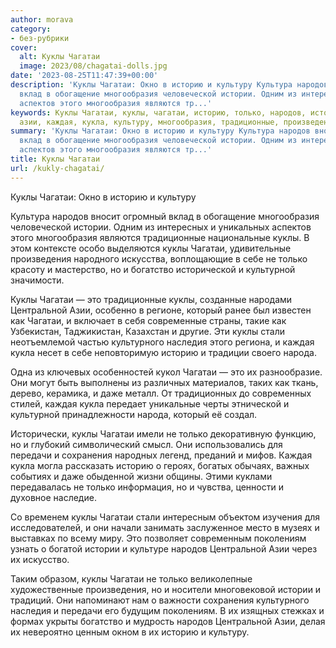 ```yaml
---
author: morava
category:
- без-рубрики
cover:
  alt: Куклы Чагатаи
  image: 2023/08/chagatai-dolls.jpg
date: '2023-08-25T11:47:39+00:00'
description: 'Куклы Чагатаи: Окно в историю и культуру Культура народов вносит огромный
  вклад в обогащение многообразия человеческой истории. Одним из интересных и уникальных
  аспектов этого многообразия являются тр...'
keywords: Куклы Чагатаи, куклы, чагатаи, историю, только, народов, истории, это, центральной,
  азии, каждая, кукла, культуру, многообразия, традиционные, произведения
summary: 'Куклы Чагатаи: Окно в историю и культуру Культура народов вносит огромный
  вклад в обогащение многообразия человеческой истории. Одним из интересных и уникальных
  аспектов этого многообразия являются тр...'
title: Куклы Чагатаи
url: /kukly-chagatai/
---
```


Куклы Чагатаи: Окно в историю и культуру

Культура народов вносит огромный вклад в обогащение многообразия человеческой истории. Одним из интересных и уникальных аспектов этого многообразия являются традиционные национальные куклы. В этом контексте особо выделяются куклы Чагатаи, удивительные произведения народного искусства, воплощающие в себе не только красоту и мастерство, но и богатство исторической и культурной значимости.

Куклы Чагатаи — это традиционные куклы, созданные народами Центральной Азии, особенно в регионе, который ранее был известен как Чагатаи, и включает в себя современные страны, такие как Узбекистан, Таджикистан, Казахстан и другие. Эти куклы стали неотъемлемой частью культурного наследия этого региона, и каждая кукла несет в себе неповторимую историю и традиции своего народа.

Одна из ключевых особенностей кукол Чагатаи — это их разнообразие. Они могут быть выполнены из различных материалов, таких как ткань, дерево, керамика, и даже металл. От традиционных до современных стилей, каждая кукла передает уникальные черты этнической и культурной принадлежности народа, который её создал.

Исторически, куклы Чагатаи имели не только декоративную функцию, но и глубокий символический смысл. Они использовались для передачи и сохранения народных легенд, преданий и мифов. Каждая кукла могла рассказать историю о героях, богатых обычаях, важных событиях и даже обыденной жизни общины. Этими куклами передавалась не только информация, но и чувства, ценности и духовное наследие.

Со временем куклы Чагатаи стали интересным объектом изучения для исследователей, и они начали занимать заслуженное место в музеях и выставках по всему миру. Это позволяет современным поколениям узнать о богатой истории и культуре народов Центральной Азии через их искусство.

Таким образом, куклы Чагатаи не только великолепные художественные произведения, но и носители многовековой истории и традиций. Они напоминают нам о важности сохранения культурного наследия и передачи его будущим поколениям. В их изящных стежках и формах укрыты богатство и мудрость народов Центральной Азии, делая их невероятно ценным окном в их историю и культуру.